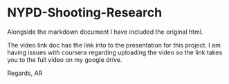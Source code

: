 # NYPD-Shooting-Research
Alongside the markdown document I have included the original html. 

The video link doc has the link into to the presentation for this project. I am having issues with coursera regarding uploading the video 
so the link takes you to the full video on my google drive. 

Regards, 
AR

